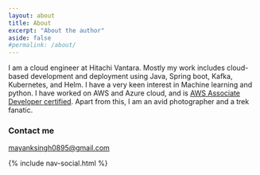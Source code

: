 ```yaml
---
layout: about
title: About
excerpt: "About the author"
aside: false
#permalink: /about/
---
```


I am a cloud engineer at Hitachi Vantara.
Mostly my work includes cloud-based development and deployment using Java, Spring boot, Kafka, Kubernetes, and Helm.
I have a very keen interest in Machine learning and python.
I have worked on AWS and Azure cloud, and is [AWS Associate Developer certified](https://www.youracclaim.com/badges/c4529372-c0bd-474e-8b57-b8f15f9c653c).
Apart from this, I am an avid photographer and a trek fanatic.

### Contact me

[mayanksingh0895@gmail.com](mailto:mayanksingh0895@gmail.com)

{% include nav-social.html %}